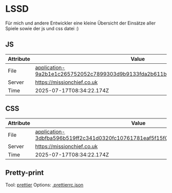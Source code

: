 # LSSD

Für mich und andere Entwickler eine kleine Übersicht der Einsätze aller Spiele sowie der js und css datei :)

<!-- automated -->

## JS

| Attribute | Value                                                                                                                                                                                                |
| --------- | ---------------------------------------------------------------------------------------------------------------------------------------------------------------------------------------------------- |
| File      | [application-9a2b1e1c265752052c7899303d9b9133fda2b611bfbbd01dff53a4733b4b72fa.js](https://missionchief.co.uk/assets/application-9a2b1e1c265752052c7899303d9b9133fda2b611bfbbd01dff53a4733b4b72fa.js) |
| Server    | https://missionchief.co.uk                                                                                                                                                                           |
| Time      | 2025-07-17T08:34:22.174Z                                                                                                                                                                             |

## CSS

| Attribute | Value                                                                                                                                                                                                  |
| --------- | ------------------------------------------------------------------------------------------------------------------------------------------------------------------------------------------------------ |
| File      | [application-3dbfba596b519ff2c341d0320fc10761781eaf5f15f095b716db7d10795d2bdf.css](https://missionchief.co.uk/assets/application-3dbfba596b519ff2c341d0320fc10761781eaf5f15f095b716db7d10795d2bdf.css) |
| Server    | https://missionchief.co.uk                                                                                                                                                                             |
| Time      | 2025-07-17T08:34:22.174Z                                                                                                                                                                               |

## Pretty-print

Tool: [prettier](https://prettier.io)
Options: [.prettierrc.json](./.prettierrc.json)

<!-- /automated -->
